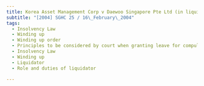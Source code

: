 ```yaml
---
title: Korea Asset Management Corp v Daewoo Singapore Pte Ltd (in liquidation) 
subtitle: "[2004] SGHC 25 / 16\_February\_2004"
tags:
  - Insolvency Law
  - Winding up
  - Winding up order
  - Principles to be considered by court when granting leave for compulsory winding up where company undergoing creditors\' voluntary winding up.
  - Insolvency Law
  - Winding up
  - Liquidator
  - Role and duties of liquidator

---
```


